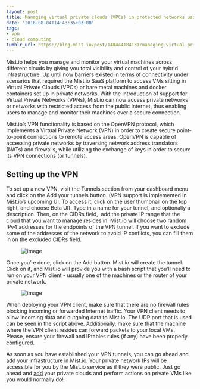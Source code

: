 ```yaml
---
layout: post
title: Managing virtual private clouds (VPCs) in protected networks using VPN
date: '2016-08-04T14:43:35+03:00'
tags:
- vpn
- cloud computing
tumblr_url: https://blog.mist.io/post/148444184131/managing-virtual-private-clouds-vpcs-in
---
```

Mist.io helps you manage and monitor your virtual machines across different clouds by giving you total visibility and control of your hybrid infrastructure. Up until now barriers existed in terms of connectivity under scenarios that required the Mist.io SaaS platform to access VMs sitting in Virtual Private Clouds (VPCs) or bare metal machines and docker containers set up in private networks. With the introduction of support for Virtual Private Networks (VPNs), Mist.io can now access private networks or networks with restricted access from the public Internet, thus enabling users to manage and monitor their machines over a secure connection.

Mist.io’s VPN functionality is based on the OpenVPN protocol, which implements a Virtual Private Network (VPN) in order to create secure point-to-point connections to remote access areas. OpenVPN is capable of accessing private networks by traversing network address translators (NATs) and firewalls, while utilizing the exchange of keys in order to secure its VPN connections (or tunnels).

## Setting up the VPN

To set up a new VPN, visit the Tunnels section from your dashboard menu and click on the Add your tunnels button. (VPN support is implemented in Mist.io’s upcoming UI. To access it, click on the user thumbnail on the top right, and choose Beta UI). Type in a name for your tunnel, and optionally a description. Then, on the CIDRs field, &nbsp;add the private IP range that the cloud that you want to manage resides in. Mist.io will choose two random IPv4 addresses for the endpoints of the VPN tunnel. If you want to exclude some of the addresses of the network to avoid IP conflicts, you can fill them in on the excluded CIDRs field.

<figure data-orig-width="1560" data-orig-height="894" class="tmblr-full"><img src="/images/tumblr-images/tumblr_inline_obduzcYIjB1rgqrs8_540.png" alt="image" data-orig-width="1560" data-orig-height="894"></figure>

Once you’re done, click on the Add button. Mist.io will create the tunnel. Click on it, and Mist.io will provide you with a bash script that you’ll need to run on your VPN client - usually one of the machines or the router of your private network.

<figure data-orig-width="2541" data-orig-height="1311" class="tmblr-full"><img src="/images/tumblr-images/tumblr_inline_obdv6y1Gp11rgqrs8_540.png" alt="image" data-orig-width="2541" data-orig-height="1311"></figure>

When deploying your VPN client, make sure that there are no firewall rules blocking incoming or forwarded Internet traffic. Your VPN client needs to allow incoming data and outgoing data to Mist.io. The UDP port that is used can be seen in the script above. Additionally, make sure that the machine where the VPN client resides can forward packets to your local VMs. Please, ensure your firewall and IPtables rules (if any) have been properly configured.

As soon as you have established your VPN tunnels, you can go ahead and add your infrastructure in Mist.io. Your private network IPs will be accessible for you by the Mist.io service as if they were public. Just go ahead and [add](http://docs.mist.io/category/75-adding-your-infrastructure) your private clouds and perform actions on private VMs like you would normally do!

